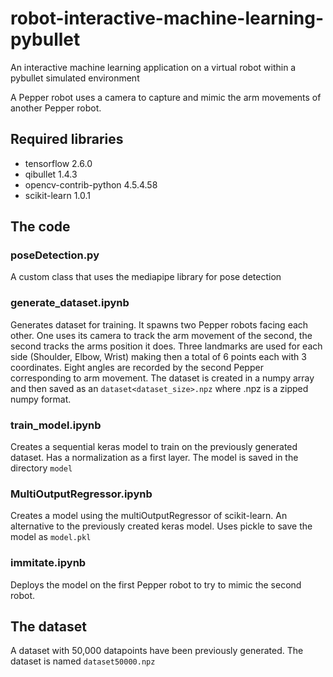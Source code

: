 # robot-interactive-machine-learning-pybullet
An interactive machine learning application on a virtual robot within a pybullet simulated environment

A Pepper robot uses a camera to capture and mimic the arm movements of another Pepper robot.

## Required libraries

* tensorflow 2.6.0
* qibullet 1.4.3
* opencv-contrib-python 4.5.4.58
* scikit-learn 1.0.1

## The code
### poseDetection.py
A custom class that uses the mediapipe library for pose detection

### generate_dataset.ipynb
Generates dataset for training.
It spawns two Pepper robots facing each other. One uses its camera to track the arm movement of the second, the second tracks the arms position it does.
Three landmarks are used for each side (Shoulder, Elbow, Wrist) making then a total of 6 points each with 3 coordinates.
Eight angles are recorded by the second Pepper corresponding to arm movement.
The dataset is created in a numpy array and then saved as an ```dataset<dataset_size>.npz``` where .npz is a zipped numpy format.

### train_model.ipynb
Creates a sequential keras model to train on the previously generated dataset.
Has a normalization as a first layer.
The model is saved in the directory ```model```

### MultiOutputRegressor.ipynb
Creates a model using the multiOutputRegressor of scikit-learn. An alternative to the previously created keras model.
Uses pickle to save the model as ```model.pkl```

### immitate.ipynb
Deploys the model on the first Pepper robot to try to mimic the second robot.

## The dataset
A dataset with 50,000 datapoints have been previously generated. The dataset is named ```dataset50000.npz```

